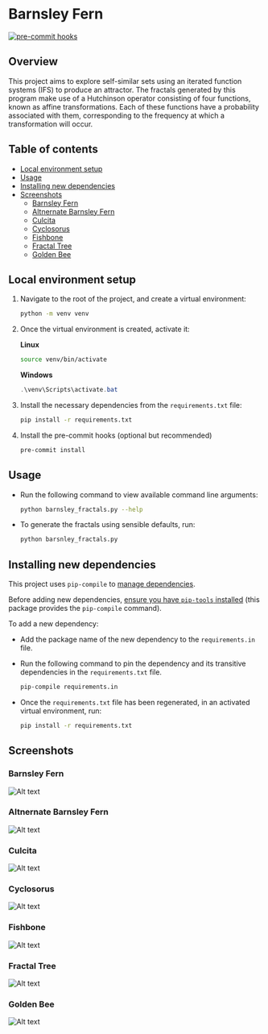 # Barnsley Fern

[![pre-commit hooks](https://github.com/Sylruilshu/barnsley-fern/actions/workflows/ci.yaml/badge.svg)](https://github.com/Sylruilshu/barnsley-fern/actions/workflows/ci.yaml)

## Overview

This project aims to explore self-similar sets using an iterated function systems (IFS) to produce an attractor. The fractals generated by this program make use of a Hutchinson operator consisting of four functions, known as affine transformations. Each of these functions have a probability associated with them, corresponding to the frequency at which a transformation will occur.

## Table of contents

  - [Local environment setup](#local-environment-setup)
  - [Usage](#usage)
  - [Installing new dependencies](#installing-new-dependencies)
  - [Screenshots](#screenshots)
    - [Barnsley Fern](#barnsley-fern-1)
    - [Altnernate Barnsley Fern](#altnernate-barnsley-fern)
    - [Culcita](#culcita)
    - [Cyclosorus](#cyclosorus)
    - [Fishbone](#fishbone)
    - [Fractal Tree](#fractal-tree)
    - [Golden Bee](#golden-bee)

## Local environment setup

1. Navigate to the root of the project, and create a virtual environment:

    ```bash
    python -m venv venv
    ```

2. Once the virtual environment is created, activate it:

    **Linux**

    ```bash
    source venv/bin/activate
    ```

    **Windows**

    ```powershell
    .\venv\Scripts\activate.bat
    ```

3. Install the necessary dependencies from the `requirements.txt` file:

    ```bash
    pip install -r requirements.txt
    ```

4. Install the pre-commit hooks (optional but recommended)

    ```bash
    pre-commit install
    ```

## Usage

- Run the following command to view available command line arguments:

    ```bash
    python barnsley_fractals.py --help
    ```

- To generate the fractals using sensible defaults, run:

    ```bash
    python barsnley_fractals.py
    ```

## Installing new dependencies

This project uses `pip-compile` to [manage dependencies](https://youtu.be/LAig6s9Hkj0).

Before adding new dependencies, [ensure you have `pip-tools` installed](https://pypi.org/project/pip-tools/) (this package provides the `pip-compile` command).

To add a new dependency:

-   Add the package name of the new dependency to the `requirements.in` file.
-   Run the following command to pin the dependency and its transitive dependencies in the `requirements.txt` file.

    ```bash
    pip-compile requirements.in
    ```

-   Once the `requirements.txt` file has been regenerated, in an activated virtual environment, run:

    ```bash
    pip install -r requirements.txt

## Screenshots

### Barnsley Fern

![Alt text](/images/barnsley-fern.png?raw=true "Barnsley Fern")

### Altnernate Barnsley Fern

![Alt text](/images/alt-barnsley-fern.png?raw=true "Alternate Barnsley Fern")

### Culcita

![Alt text](/images/culcita.png?raw=true "Culcita")

### Cyclosorus

![Alt text](/images/cyclosorus.png?raw=true "Cyclosorus")

### Fishbone

![Alt text](/images/fishbone.png?raw=true "Fishbone")

### Fractal Tree

![Alt text](/images/fractal-tree.png?raw=true "Fractal Tree")

### Golden Bee

![Alt text](/images/golden-bee.png?raw=true "Golden Bee")